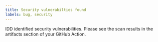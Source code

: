 ```yaml
---
title: Security vulnerabilties found
labels: bug, security
---
```

IDD identified security vulnerabilities. Please see the scan results in the artifacts section of your GitHub Action.

